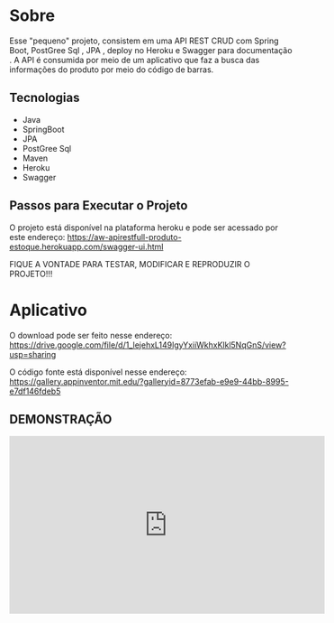 #  Sobre

Esse "pequeno" projeto, consistem em uma API REST CRUD com Spring Boot, PostGree Sql , JPA , deploy no Heroku e Swagger para documentação . A API é consumida por meio de um aplicativo que faz a busca das informações do produto por meio do código de barras.

## Tecnologias
 -  Java
 - SpringBoot
 - JPA
 - PostGree Sql
 - Maven
 - Heroku
 - Swagger

## Passos para Executar o Projeto


 O projeto está disponível na plataforma heroku e pode ser acessado por este endereço: https://aw-apirestfull-produto-estoque.herokuapp.com/swagger-ui.html 
 
 FIQUE A VONTADE PARA TESTAR, MODIFICAR E REPRODUZIR O PROJETO!!!


# Aplicativo

O download pode ser feito nesse endereço: https://drive.google.com/file/d/1_lejehxL149lgyYxiiWkhxKlkl5NqGnS/view?usp=sharing


O código fonte está disponível nesse endereço: https://gallery.appinventor.mit.edu/?galleryid=8773efab-e9e9-44bb-8995-e7df146fdeb5

 

## DEMONSTRAÇÃO 

<iframe width="560" height="315" src="https://www.youtube.com/embed/iTZhvIEeTNE" title="YouTube video player" frameborder="0" allow="accelerometer; autoplay; clipboard-write; encrypted-media; gyroscope; picture-in-picture" allowfullscreen></iframe>


